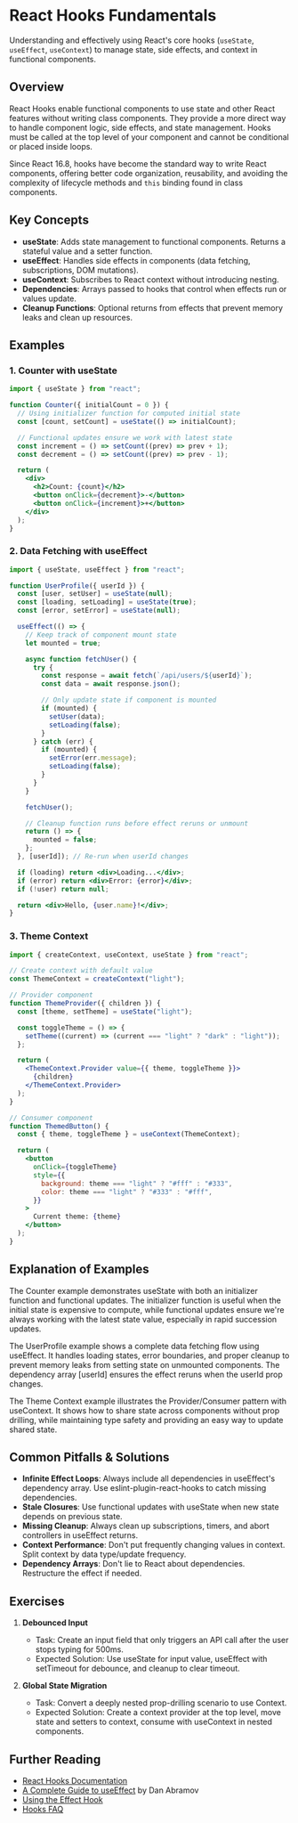 # React Hooks Fundamentals

Understanding and effectively using React's core hooks (`useState`, `useEffect`, `useContext`) to manage state, side effects, and context in functional components.

## Overview

React Hooks enable functional components to use state and other React features without writing class components. They provide a more direct way to handle component logic, side effects, and state management. Hooks must be called at the top level of your component and cannot be conditional or placed inside loops.

Since React 16.8, hooks have become the standard way to write React components, offering better code organization, reusability, and avoiding the complexity of lifecycle methods and `this` binding found in class components.

## Key Concepts

- **useState**: Adds state management to functional components. Returns a stateful value and a setter function.
- **useEffect**: Handles side effects in components (data fetching, subscriptions, DOM mutations).
- **useContext**: Subscribes to React context without introducing nesting.
- **Dependencies**: Arrays passed to hooks that control when effects run or values update.
- **Cleanup Functions**: Optional returns from effects that prevent memory leaks and clean up resources.

## Examples

### 1. Counter with useState

```jsx
import { useState } from "react";

function Counter({ initialCount = 0 }) {
  // Using initializer function for computed initial state
  const [count, setCount] = useState(() => initialCount);

  // Functional updates ensure we work with latest state
  const increment = () => setCount((prev) => prev + 1);
  const decrement = () => setCount((prev) => prev - 1);

  return (
    <div>
      <h2>Count: {count}</h2>
      <button onClick={decrement}>-</button>
      <button onClick={increment}>+</button>
    </div>
  );
}
```

### 2. Data Fetching with useEffect

```jsx
import { useState, useEffect } from "react";

function UserProfile({ userId }) {
  const [user, setUser] = useState(null);
  const [loading, setLoading] = useState(true);
  const [error, setError] = useState(null);

  useEffect(() => {
    // Keep track of component mount state
    let mounted = true;

    async function fetchUser() {
      try {
        const response = await fetch(`/api/users/${userId}`);
        const data = await response.json();

        // Only update state if component is mounted
        if (mounted) {
          setUser(data);
          setLoading(false);
        }
      } catch (err) {
        if (mounted) {
          setError(err.message);
          setLoading(false);
        }
      }
    }

    fetchUser();

    // Cleanup function runs before effect reruns or unmount
    return () => {
      mounted = false;
    };
  }, [userId]); // Re-run when userId changes

  if (loading) return <div>Loading...</div>;
  if (error) return <div>Error: {error}</div>;
  if (!user) return null;

  return <div>Hello, {user.name}!</div>;
}
```

### 3. Theme Context

```jsx
import { createContext, useContext, useState } from "react";

// Create context with default value
const ThemeContext = createContext("light");

// Provider component
function ThemeProvider({ children }) {
  const [theme, setTheme] = useState("light");

  const toggleTheme = () => {
    setTheme((current) => (current === "light" ? "dark" : "light"));
  };

  return (
    <ThemeContext.Provider value={{ theme, toggleTheme }}>
      {children}
    </ThemeContext.Provider>
  );
}

// Consumer component
function ThemedButton() {
  const { theme, toggleTheme } = useContext(ThemeContext);

  return (
    <button
      onClick={toggleTheme}
      style={{
        background: theme === "light" ? "#fff" : "#333",
        color: theme === "light" ? "#333" : "#fff",
      }}
    >
      Current theme: {theme}
    </button>
  );
}
```

## Explanation of Examples

The Counter example demonstrates useState with both an initializer function and functional updates. The initializer function is useful when the initial state is expensive to compute, while functional updates ensure we're always working with the latest state value, especially in rapid succession updates.

The UserProfile example shows a complete data fetching flow using useEffect. It handles loading states, error boundaries, and proper cleanup to prevent memory leaks from setting state on unmounted components. The dependency array [userId] ensures the effect reruns when the userId prop changes.

The Theme Context example illustrates the Provider/Consumer pattern with useContext. It shows how to share state across components without prop drilling, while maintaining type safety and providing an easy way to update shared state.

## Common Pitfalls & Solutions

- **Infinite Effect Loops**: Always include all dependencies in useEffect's dependency array. Use eslint-plugin-react-hooks to catch missing dependencies.
- **Stale Closures**: Use functional updates with useState when new state depends on previous state.
- **Missing Cleanup**: Always clean up subscriptions, timers, and abort controllers in useEffect returns.
- **Context Performance**: Don't put frequently changing values in context. Split context by data type/update frequency.
- **Dependency Arrays**: Don't lie to React about dependencies. Restructure the effect if needed.

## Exercises

1. **Debounced Input**

   - Task: Create an input field that only triggers an API call after the user stops typing for 500ms.
   - Expected Solution: Use useState for input value, useEffect with setTimeout for debounce, and cleanup to clear timeout.

2. **Global State Migration**
   - Task: Convert a deeply nested prop-drilling scenario to use Context.
   - Expected Solution: Create a context provider at the top level, move state and setters to context, consume with useContext in nested components.

## Further Reading

- [React Hooks Documentation](https://reactjs.org/docs/hooks-intro.html)
- [A Complete Guide to useEffect](https://overreacted.io/a-complete-guide-to-useeffect/) by Dan Abramov
- [Using the Effect Hook](https://beta.reactjs.org/learn/synchronizing-with-effects)
- [Hooks FAQ](https://reactjs.org/docs/hooks-faq.html)
